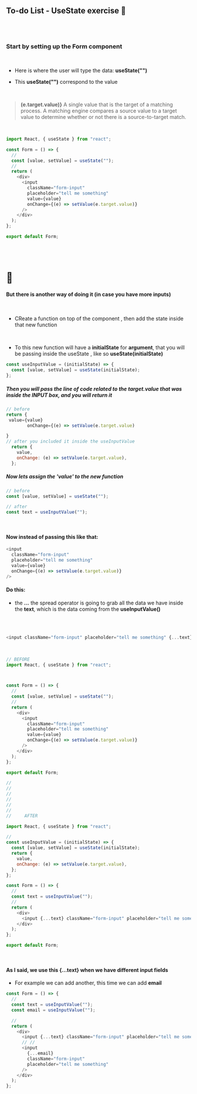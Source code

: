 ## To-do List - UseState exercise 🍨

<br>
<br>

### Start by setting up the Form component

<br>

- Here is where the user will type the data: **useState("")**

- This **useState("")** correspond to the value

<br>

> **(e.target.value)}** A single value that is the target of a matching process. A matching engine compares a source value to a target value to determine whether or not there is a source-to-target match.

<br>

```javascript
import React, { useState } from "react";

const Form = () => {
  //
  const [value, setValue] = useState("");
  //
  return (
    <div>
      <input
        className="form-input"
        placeholder="tell me something"
        value={value}
        onChange={(e) => setValue(e.target.value)}
      />
    </div>
  );
};

export default Form;
```

<br>
<br>

# 🌈

#### But there is another way of doing it (in case you have more inputs)

<br>

- CReate a function on top of the component , then add the state inside that new function

<br>

- To this new function will have a **initialState** for **argument**, that you will be passing inside the useState , like so **useState(initialState)**

```javascript
const useInputValue = (initialState) => {
  const [value, setValue] = useState(initialState);
};
```

##### Then you will pass the line of code related to the target.value that was inside the _INPUT box_, and you will return it

```javascript
// before
return {
 value={value}
        onChange={(e) => setValue(e.target.value)

}
// after you included it inside the useInputValue
  return {
    value,
    onChange: (e) => setValue(e.target.value),
  };
```

##### Now lets assign the 'value' to the new function

```javascript
// before
const [value, setValue] = useState("");

// after
const text = useInputValue("");
```

<br>

#### Now instead of passing this like that:

```javascript
<input
  className="form-input"
  placeholder="tell me something"
  value={value}
  onChange={(e) => setValue(e.target.value)}
/>
```

#### Do this:

- the **...** the spread operator is going to grab all the data we have inside the **text**, which is the data coming from the **useInputValue()**

<br>

<br>

```javascript
<input className="form-input" placeholder="tell me something" {...text} />
```

<br>

```javascript
// BEFORE
import React, { useState } from "react";



const Form = () => {
  //
  const [value, setValue] = useState("");
  //
  return (
    <div>
      <input
        className="form-input"
        placeholder="tell me something"
        value={value}
        onChange={(e) => setValue(e.target.value)}
      />
    </div>
  );
};

export default Form;

//
//
//
//
//
//
//     AFTER

import React, { useState } from "react";

//
const useInputValue = (initialState) => {
  const [value, setValue] = useState(initialState);
  return {
    value,
    onChange: (e) => setValue(e.target.value),
  };
};

const Form = () => {
  //
  const text = useInputValue("");
  //
  return (
    <div>
      <input {...text} className="form-input" placeholder="tell me something" />
    </div>
  );
};

export default Form;

```

<br>

#### As I said, we use this {...text} when we have different input fields

- For example we can add another, this time we can add **email**

```javascript
const Form = () => {
  //
  const text = useInputValue("");
  const email = useInputValue("");

  //
  return (
    <div>
      <input {...text} className="form-input" placeholder="tell me something" />
      // //
      <input
        {...email}
        className="form-input"
        placeholder="tell me something"
      />
    </div>
  );
};
```
